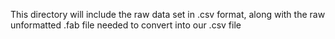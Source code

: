 This directory will include the raw data set in .csv format, along with the raw unformatted .fab file needed to convert into our .csv file